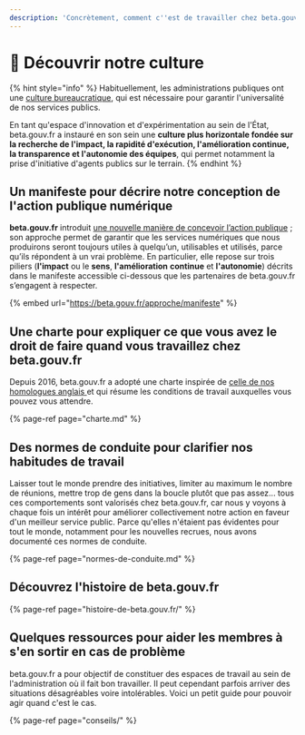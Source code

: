```yaml
---
description: 'Concrètement, comment c''est de travailler chez beta.gouv.fr ?'
---
```


# 💫 Découvrir notre culture

{% hint style="info" %}
Habituellement, les administrations publiques ont une [culture bureaucratique](https://fr.wikipedia.org/wiki/Bureaucratie), qui est nécessaire pour garantir l'universalité de nos services publics. 

En tant qu'espace d'innovation et d'expérimentation au sein de l'État, beta.gouv.fr a instauré en son sein une **culture plus horizontale fondée sur la recherche de l'impact, la rapidité d'exécution, l'amélioration continue, la transparence et l'autonomie des équipes**, qui permet notamment la prise d'initiative d'agents publics sur le terrain.
{% endhint %}

## Un manifeste pour décrire notre conception de l'action publique numérique

**beta.gouv.fr** introduit [une nouvelle manière de concevoir l’action publique](https://beta.gouv.fr/approche/) ; son approche permet de garantir que les services numériques que nous produirons seront toujours utiles à quelqu’un, utilisables et utilisés, parce qu’ils répondent à un vrai problème. En particulier, elle repose sur trois piliers \(**l'impact** ou le **sens**, **l'amélioration** **continue** et **l'autonomie**\) décrits dans le manifeste accessible ci-dessous que les partenaires de beta.gouv.fr s’engagent à respecter.

{% embed url="https://beta.gouv.fr/approche/manifeste" %}

## Une charte pour expliquer ce que vous avez le droit de faire quand vous travaillez chez beta.gouv.fr

Depuis 2016, beta.gouv.fr a adopté une charte inspirée de [celle de nos homologues anglais ](https://twitter.com/gilest/status/735131901900521472)et qui résume les conditions de travail auxquelles vous pouvez vous attendre.

{% page-ref page="charte.md" %}

## Des normes de conduite pour clarifier nos habitudes de travail

Laisser tout le monde prendre des initiatives, limiter au maximum le nombre de réunions, mettre trop de gens dans la boucle plutôt que pas assez... tous ces comportements sont valorisés chez beta.gouv.fr, car nous y voyons à chaque fois un intérêt pour améliorer collectivement notre action en faveur d'un meilleur service public. Parce qu'elles n'étaient pas évidentes pour tout le monde, notamment pour les nouvelles recrues, nous avons documenté ces normes de conduite.

{% page-ref page="normes-de-conduite.md" %}

## Découvrez l'histoire de beta.gouv.fr

{% page-ref page="histoire-de-beta.gouv.fr/" %}

## Quelques ressources pour aider les membres à s'en sortir en cas de problème

beta.gouv.fr a pour objectif de constituer des espaces de travail au sein de l'administration où il fait bon travailler. Il peut cependant parfois arriver des situations désagréables voire intolérables. Voici un petit guide pour pouvoir agir quand c'est le cas. 

{% page-ref page="conseils/" %}



